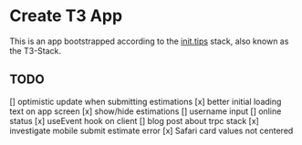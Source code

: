 # Create T3 App

This is an app bootstrapped according to the [init.tips](https://init.tips) stack, also known as the T3-Stack.

## TODO

[] optimistic update when submitting estimations
[x] better initial loading text on app screen
[x] show/hide estimations
[] username input
[] online status
[x] useEvent hook on client
[] blog post about trpc stack
[x] investigate mobile submit estimate error
[x] Safari card values not centered
